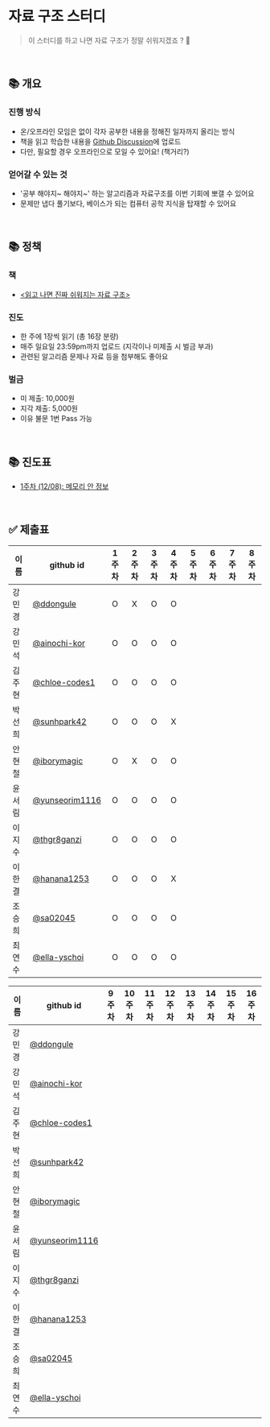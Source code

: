 # 자료 구조 스터디

> 이 스터디를 하고 나면 자료 구조가 정말 쉬워지겠죠 ? 🤔

<br/>

## 📚 개요

### 진행 방식

- 온/오프라인 모임은 없이 각자 공부한 내용을 정해진 일자까지 올리는 방식
- 책을 읽고 학습한 내용을 [Github Discussion](https://github.com/elegant-functional-2023/ds-the-fun-way/discussions)에 업로드
- 다만, 필요할 경우 오프라인으로 모일 수 있어요! (책거리?)

### 얻어갈 수 있는 것

- '공부 해야지~ 해야지~' 하는 알고리즘과 자료구조를 이번 기회에 뽀갤 수 있어요
- 문제만 냅다 풀기보다, 베이스가 되는 컴퓨터 공학 지식을 탑재할 수 있어요

<br/>

## 📚 정책

### 책

- [<읽고 나면 진짜 쉬워지는 자료 구조>](https://www.yes24.com/Product/Goods/125403649)

### 진도

- 한 주에 1장씩 읽기 (총 16장 분량)
- 매주 일요일 23:59pm까지 업로드 (지각이나 미제출 시 벌금 부과)
- 관련된 알고리즘 문제나 자료 등을 첨부해도 좋아요

### 벌금

- 미 제출: 10,000원
- 지각 제출: 5,000원
- 이유 불문 1번 Pass 가능

<br/>

## 📚 진도표

- [1주차 (12/08): 메모리 안 정보](https://github.com/elegant-functional-2023/ds-the-fun-way/discussions/1)

<br/>

## ✅ 제출표

|  이름  |                   github id                        | 1주차 | 2주차 | 3주차 | 4주차 | 5주차 | 6주차 | 7주차 | 8주차 |
| ----- | -------------------------------------------------- | :----: | :----: | :----: | :----: | :----: | :----: | :----: | :----: |
| 강민경 | [@ddongule](https://github.com/ddongule)            |   O   |   X   |   O   |   O   |      |      |      |      |
| 강민석 | [@ainochi-kor](https://github.com/ainochi-kor)      |   O   |   O   |   O   |   O   |      |      |      |      |
| 김주현 | [@chloe-codes1](https://github.com/chloe-codes1)    |   O   |   O   |   O   |   O   |      |      |      |      |
| 박선희 | [@sunhpark42](https://github.com/sunhpark42)        |   O   |   O   |   O   |   X   |      |      |      |      |
| 안현철 | [@iborymagic](https://github.com/iborymagic)        |   O   |   X   |   O   |   O   |      |      |      |      |
| 윤서림 | [@yunseorim1116](https://github.com/yunseorim1116)  |   O   |   O   |   O   |   O   |      |      |      |      |
| 이지수 | [@thgr8ganzi](https://github.com/thgr8ganzi)        |   O   |   O   |   O   |   O   |      |      |      |      |
| 이한결 | [@hanana1253](https://github.com/hanana1253)        |   O   |   O   |   O   |   X   |      |      |      |      |
| 조승희 | [@sa02045](https://github.com/sa02045)              |   O   |   O   |   O   |   O   |      |      |      |      |
| 최연수 | [@ella-yschoi](https://github.com/ella-yschoi)      |   O   |   O   |   O   |   O   |      |      |      |      |

|  이름  |                   github id                        | 9주차 | 10주차 | 11주차 | 12주차 | 13주차 | 14주차 | 15주차 | 16주차 |
| ----- | -------------------------------------------------- | :----: | :----: | :----: | :----: | :----: | :----: | :----: | :----: |
| 강민경 | [@ddongule](https://github.com/ddongule)            |      |      |      |      |      |      |      |      |
| 강민석 | [@ainochi-kor](https://github.com/ainochi-kor)      |      |      |      |      |      |      |      |      |
| 김주현 | [@chloe-codes1](https://github.com/chloe-codes1)    |      |      |      |      |      |      |      |      |
| 박선희 | [@sunhpark42](https://github.com/sunhpark42)        |      |      |      |      |      |      |      |      |
| 안현철 | [@iborymagic](https://github.com/iborymagic)        |      |      |      |      |      |      |      |      |
| 윤서림 | [@yunseorim1116](https://github.com/yunseorim1116)  |      |      |      |      |      |      |      |      |
| 이지수 | [@thgr8ganzi](https://github.com/thgr8ganzi)        |      |      |      |      |      |      |      |      |
| 이한결 | [@hanana1253](https://github.com/hanana1253)        |      |      |      |      |      |      |      |      |
| 조승희 | [@sa02045](https://github.com/sa02045)              |      |      |      |      |      |      |      |      |
| 최연수 | [@ella-yschoi](https://github.com/ella-yschoi)      |      |      |      |      |      |      |      |      |
